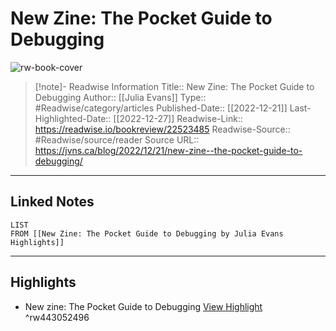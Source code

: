 # New Zine: The Pocket Guide to Debugging

![rw-book-cover](https://jvns.ca/favicon.ico)
<br>
>[!note]- Readwise Information
>Title:: New Zine: The Pocket Guide to Debugging
>Author:: [[Julia Evans]]
>Type:: #Readwise/category/articles
>Published-Date:: [[2022-12-21]]
>Last-Highlighted-Date:: [[2022-12-27]]
>Readwise-Link:: https://readwise.io/bookreview/22523485
>Readwise-Source:: #Readwise/source/reader
>Source URL:: https://jvns.ca/blog/2022/12/21/new-zine--the-pocket-guide-to-debugging/
--- 

## Linked Notes
```dataview
LIST
FROM [[New Zine: The Pocket Guide to Debugging by Julia Evans Highlights]]
```

---

## Highlights
- New zine: The Pocket Guide to Debugging [View Highlight](https://readwise.io/open/443052496) ^rw443052496
